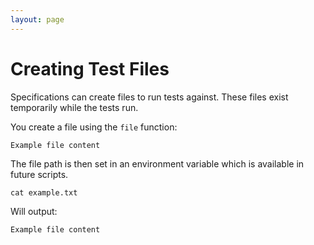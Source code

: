 ```yaml
---
layout: page
---
```

# Creating Test Files

Specifications can create files to run tests against.
These files exist temporarily while the tests run.

You create a file using the `file` function:

``` text
Example file content
```

The file path is then set in an environment variable which is available in future scripts.

``` shell
cat example.txt
```

Will output:

``` text
Example file content
```

